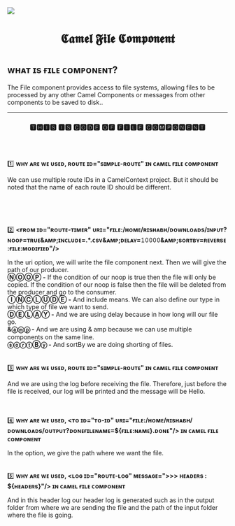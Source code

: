 <img src="https://ezeiatech.com/wp-content/uploads/2019/05/apache-camel-interview-questions.jpg">
 <h1 align="center">𝕮𝖆𝖒𝖊𝖑 𝕱𝖎𝖑𝖊 𝕮𝖔𝖒𝖕𝖔𝖓𝖊𝖓𝖙 <h1>
  
## ᴡʜᴀᴛ ɪs ғɪʟᴇ ᴄᴏᴍᴘᴏɴᴇɴᴛ?
The File component provides access to file systems, allowing files to be processed by any other Camel Components or messages from other components to be saved to disk..
  
  <hr>
  <h3 align=center> 🆃🅷🅸🆂 🅸🆂 🅲🅾🅳🅴 🅾🅵 🅵🅸🅻🅴 🅲🅾🅼🅿🅾🅽🅴🅽🆃 </h3>
  
  <br><br>
  
  :one: **ᴡʜʏ ᴀʀᴇ ᴡᴇ ᴜsᴇᴅ, ʀᴏᴜᴛᴇ ɪᴅ="sɪᴍᴘʟᴇ-ʀᴏᴜᴛᴇ" ɪɴ ᴄᴀᴍᴇʟ ғɪʟᴇ ᴄᴏᴍᴘᴏɴᴇɴᴛ**
  
  We can use multiple route IDs in a CamelContext project.  But it should be noted that the name of each route ID should be different.
  
  <br><br><br>
  
  
 :two: **<ғʀᴏᴍ ɪᴅ="ʀᴏᴜᴛᴇ-ᴛɪᴍᴇʀ" ᴜʀɪ="ғɪʟᴇ:/ʜᴏᴍᴇ/ʀɪsʜᴀʙʜ/ᴅᴏᴡɴʟᴏᴀᴅs/ɪɴᴘᴜᴛ?ɴᴏᴏᴘ=ᴛʀᴜᴇ&ᴀᴍᴘ;ɪɴᴄʟᴜᴅᴇ=.*.ᴄsᴠ&ᴀᴍᴘ;ᴅᴇʟᴀʏ=𝟷𝟶𝟶𝟶𝟶&ᴀᴍᴘ;sᴏʀᴛʙʏ=ʀᴇᴠᴇʀsᴇ:ғɪʟᴇ:ᴍᴏᴅɪғɪᴇᴅ"/>**
  
  In the uri option, we will write the file component next.  Then we will give the path of our producer. <br> **ⓃⓄⓄⓅ -** If the condition of our noop is true then the file will only be copied.  If the condition of our noop is false then the file will be deleted from the producer and go to the consumer. <br> **ⒾⓃⒸⓁⓊⒹⒺ -** And include means.  We can also define our type in which type of file we want to send. <br> **ⒹⒺⓁⒶⓎ -** And we are using delay because in how long will our file go. <br> **&ⓐⓜⓟ -** And we are using & amp because we can use multiple components on the same line. <br> **ⓢⓞⓡⓣⒷⓨ -** And sortBy we are doing shorting of files. <br> 
  <br>
  <br>
  3️⃣ **ᴡʜʏ ᴀʀᴇ ᴡᴇ ᴜsᴇᴅ, ʀᴏᴜᴛᴇ ɪᴅ="sɪᴍᴘʟᴇ-ʀᴏᴜᴛᴇ" ɪɴ ᴄᴀᴍᴇʟ ғɪʟᴇ ᴄᴏᴍᴘᴏɴᴇɴᴛ**
  
  And we are using the log before receiving the file.  Therefore, just before the file is received, our log will be printed and the message will be Hello.
  <br>
  <br>
  <br>
  
   4️⃣ **ᴡʜʏ ᴀʀᴇ ᴡᴇ ᴜsᴇᴅ, <ᴛᴏ ɪᴅ="ᴛᴏ-ɪᴅ" ᴜʀɪ="ғɪʟᴇ:/ʜᴏᴍᴇ/ʀɪsʜᴀʙʜ/ᴅᴏᴡɴʟᴏᴀᴅs/ᴏᴜᴛᴘᴜᴛ?ᴅᴏɴᴇғɪʟᴇɴᴀᴍᴇ=${ғɪʟᴇ:ɴᴀᴍᴇ}.ᴅᴏɴᴇ"/> ɪɴ ᴄᴀᴍᴇʟ ғɪʟᴇ ᴄᴏᴍᴘᴏɴᴇɴᴛ**
 
  In the option, we give the path where we want the file.
 <br> 
 <br>
 <br>
 :five: **ᴡʜʏ ᴀʀᴇ ᴡᴇ ᴜsᴇᴅ, <ʟᴏɢ ɪᴅ="ʀᴏᴜᴛᴇ-ʟᴏɢ" ᴍᴇssᴀɢᴇ=">>> ʜᴇᴀᴅᴇʀs : ${ʜᴇᴀᴅᴇʀs}"/> ɪɴ ᴄᴀᴍᴇʟ ғɪʟᴇ ᴄᴏᴍᴘᴏɴᴇɴᴛ**
 
 And in this header log our header log is generated such as in the output folder from where we are sending the file and the path of the input folder where the file is going.

